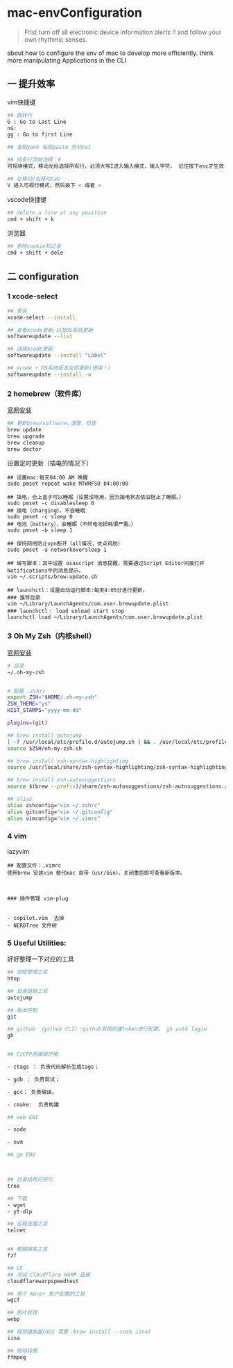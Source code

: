 # mac-envConfiguration

> Frist turn off all electronic device information alerts ‼️ and follow your own rhythmic senses.

about how to configure the env of mac to develop more efficiently. think more manipulating Applications in the CLI



## 一 提升效率

vim快捷键

```bash
## 跳转行
G : Go to Last Line
nG:
gg : Go to first Line

## 复制yank 粘贴paste 剪切cut

## 给多行添加注释：#
可视块模式，移动光标选择所有行，必须大写I进入输入模式，输入字符， 记住按下esc才生效

## 左移动/右移动tab
V 进入可视行模式，然后按下 < 或者 >
```



vscode快捷键

```bash
## delete a line at any position
cmd + shift + k
```



浏览器

```bash
## 删除cookie和记录
cmd + shift + dele 
```





## 二 configuration

###  1 xcode-select

```bash
## 安装
xcode-select --install

## 查看xcode更新,以及OS系统更新
softwareupdate --list

## 选择xcode更新
softwareupdate --install "Label"

## xcode + OS系统版本全部更新(慎用！)
softwareupdate --install -a
```



### 2 homebrew（软件库）

[官网安装](https://brew.sh/)

```bash
## 更新brew/software,清理，检查
brew update
brew upgrade
brew cleanup
brew doctor
```

设置定时更新（插电的情况下）

```apl
## 设置mac:每天04:00 AM 唤醒
sudo pmset repeat wake MTWRFSU 04:00:00

## 插电，合上盖子可以睡眠（设置没啥用，因为插电状态依旧阻止了睡眠。）
sudo pmset -c disablesleep 0
## 插电（charging），不会睡眠
sudo pmset -c sleep 0
## 电池（battery），会睡眠（不然电池损耗很严重。）
sudo pmset -b sleep 1

## 保持网络防止vpn断开（all情况，优点鸡肋）
sudo pmset -a networkoversleep 1

## 编写脚本：其中设置 osascript 消息提醒，需要通过Script Editor间接打开Notifications中的消息提示。
vim ~/.scripts/brew-update.sh

## launchctl：设置自动运行脚本:每天4:05分进行更新。
### 推荐目录
vim ~/Library/LaunchAgents/com.user.brewupdate.plist
### launchctl： load unload start stop
launchctl load ~/Library/LaunchAgents/com.user.brewupdate.plist
```



###  3 Oh My Zsh（内核shell）

[官网安装](https://ohmyz.sh/)

```bash
# 目录
~/.oh-my-zsh


# 配置 .zshrc
export ZSH="$HOME/.oh-my-zsh"
ZSH_THEME="ys"
HIST_STAMPS="yyyy-mm-dd"

plugins=(git)

## brew install autojump
[ -f /usr/local/etc/profile.d/autojump.sh ] && . /usr/local/etc/profile.d/autojump.sh
source $ZSH/oh-my-zsh.sh

## brew install zsh-syntax-highlighting
source /usr/local/share/zsh-syntax-highlighting/zsh-syntax-highlighting.zsh

## brew install zsh-autosuggestions
source $(brew --prefix)/share/zsh-autosuggestions/zsh-autosuggestions.zsh

## alias
alias zshconfig="vim ~/.zshrc"
alias gitconfig="vim ~/.gitconfig"
alias vimconfig="vim ~/.vimrc"
```



### 4 vim

lazyvim

```
## 配置文件：.vimrc
使用brew 安装vim 替代mac 自带（usr/bin）。关闭重启即可查看新版本。



### 插件管理 vim-plug


- copilot.vim  去掉
- NERDTree 文件树
```



### 5 **Useful Utilities**:

好好整理一下对应的工具



```bash
## 进程管理工具
htop

## 目录跳转工具
autojump

## 版本控制
git

## github （github CLI）:github官网创建token进行配置。 gh auth login
gh


## C/CPP的编辑环境

- ctags ： 负责代码解析生成tags；

- gdb ： 负责调试；

- gcc： 负责编译。

- cmake:  负责构建

## web ENV

- node

- nvm

## go ENV



## 目录结构可视化
tree

## 下载
- wget
- yt-dlp

## 远程连接工具
telnet		


## 模糊搜索工具
fzf

## CF
## 测试 Cloudflare WARP 连接
cloudflarewarpspeedtest

## 用于 Warp+ 账户配置的工具	
wgcf

## 图片处理
webp

## 视频播放器(GUI 需要：brew install --cask iina)
iina

## 视频转换
ffmpeg
```
